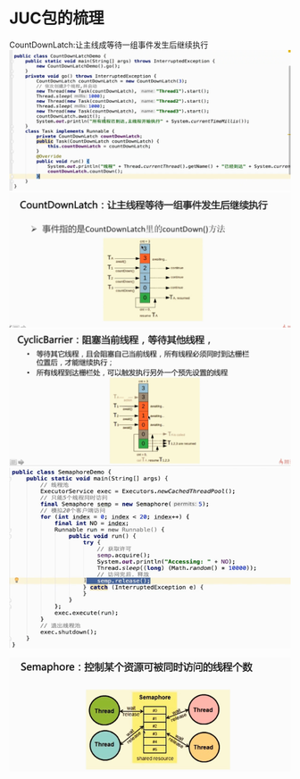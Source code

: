 # JUC包的梳理

CountDownLatch:让主线成等待一组事件发生后继续执行![](/JUC/1.png)![](/JUC/2.png)![](/JUC/3.png)![](/JUC/5.png)

![](/JUC/6.png)

